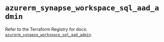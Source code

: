# `azurerm_synapse_workspace_sql_aad_admin`

Refer to the Terraform Registry for docs: [`azurerm_synapse_workspace_sql_aad_admin`](https://registry.terraform.io/providers/hashicorp/azurerm/3.103.0/docs/resources/synapse_workspace_sql_aad_admin).
